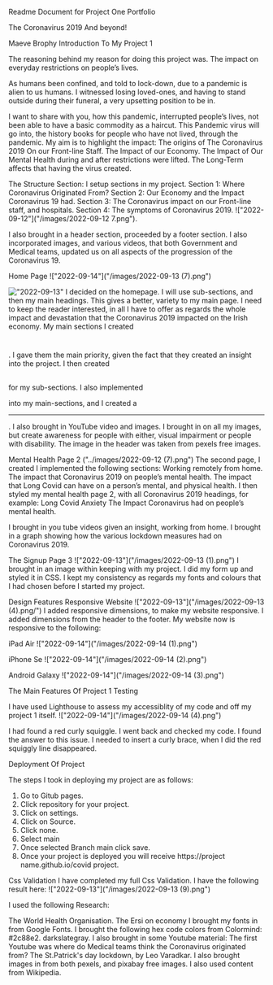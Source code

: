 Readme Document for Project One Portfolio

The Coronavirus 2019 And beyond!

Maeve Brophy
Introduction To My Project 1

The reasoning behind my reason for doing this project was. The impact on everyday restrictions on people’s lives. 

As humans been confined, and told to lock-down, due to a pandemic is alien to us humans. I witnessed losing loved-ones, and having to stand outside during their funeral, a very upsetting position to be in. 

I want to share with you, how this pandemic, interrupted people’s lives, not been able to have a basic commodity as a haircut. 
This Pandemic virus will go into, the history books for people who have not lived, through the pandemic. My aim is to highlight the impact:
The origins of The Coronavirus 2019
On our Front-line Staff.
The Impact of our Economy. 
The Impact of Our Mental Health during and after restrictions were lifted. 
The Long-Term affects that having the virus created. 

The Structure Section:
I setup sections in my project.
Section 1:	Where Coronavirus Originated From?
Section 2:	Our Economy and the Impact Coronavirus 19 had.
Section 3:	The Coronavirus impact on our Front-line staff, and hospitals.
Section 4:	The symptoms of Coronavirus 2019.
!["2022-09-12"]("/images/2022-09-12 7.png").

I also brought in a header section, proceeded by a footer section. I also incorporated images, and various videos, that both Government and Medical teams, updated us on all aspects of the progression of the Coronavirus 19. 

Home Page
!["2022-09-14"]("/images/2022-09-13 (7).png")

!["2022-09-13"]("/images/"2022-09-13-001.jpg")
I decided on the homepage. I will use sub-sections, and then my main headings. This gives a better, variety to my main page. I need to keep the reader interested, in all I have to offer as regards the whole impact and devastation that the Coronavirus 2019 impacted on the Irish economy. 
My main sections I created <h1></h1>. I gave them the main priority, given the fact that they created an insight into the project. 
I then created <h2></h2> for my sub-sections. 
I also implemented <p></p> into my main-sections, and I created a <hr>. I also brought in YouTube video and images. I brought in <alt> on all my images, but create awareness for people with either, visual impairment or people with disability. The image in the header was taken from pexels free images. 


Mental Health Page 2
("../images/2022-09-12 (7).png")
The second page, I created I implemented the following sections:
Working remotely from home. 
The impact that Coronavirus 2019 on people’s mental health.
The impact that Long Covid can have on a person’s mental, and physical health. I then styled my mental health page 2, with all Coronavirus 2019 headings, for example:
Long Covid
Anxiety
The Impact Coronavirus had on people’s mental health. 

I brought in you tube videos given an insight, working from home. I brought in a graph showing how the various lockdown measures had on Coronavirus 2019.

The Signup Page 3
!["2022-09-13"]("/images/2022-09-13 (1).png")
I brought in an image within keeping with my project. I did my form up and styled it in CSS. I kept my consistency as regards my fonts and colours that I had chosen before I started my project. 

Design Features
Responsive Website
!["2022-09-13"]("/images/2022-09-13 (4).png/")
I added responsive dimensions, to make my website responsive. I added dimensions from the header to the footer. My website now is responsive to the following:

iPad Air !["2022-09-14"]("/images/2022-09-14 (1).png")

iPhone Se !["2022-09-14"]("/images/2022-09-14 (2).png")


Android Galaxy !["2022-09-14"]("/images/2022-09-14 (3).png")


The Main Features Of Project 1
Testing

I have used Lighthouse to assess my accessiblity of my code and off my project 1 itself. 
!["2022-09-14"]("/images/2022-09-14 (4).png")


I had found a red curly squiggle. I went back and checked my code. I found the answer to this issue. I needed to insert a curly brace, when I did the 
red squiggly line disappeared. 

Deployment Of Project

The steps I took in deploying my project are as follows:
1. Go to Gitub pages.
2. Click repository for your project.
3. Click on settings.
4. Click on Source.
5. Click none.
6. Select main
7. Once selected Branch main click save.
8. Once your project is deployed you will receive https://project name.github.io/covid project.


Css Validation
I have completed my full Css Validation. I have the following result here:
!["2022-09-13"]("/images/2022-09-13 (9).png")


I used the following Research:

The World Health Organisation.
The Ersi on economy
I brought my fonts in from Google Fonts.
I brought the following hex code colors from Colormind:
#2c88e2.
darkslategray.
I also brought in some Youtube material:
The first Youtube was where do Medical teams think the Coronavirus originated from?
The St.Patrick's day lockdown, by Leo Varadkar. 
I also brought images in from both pexels, and pixabay free images. 
I also used content from Wikipedia. 







